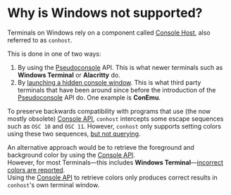 # Why is Windows not supported?
Terminals on Windows rely on a component called [Console Host], also referred to as `conhost`.

This is done in one of two ways:
1. By using the [Pseudoconsole] API. This is what newer terminals such as **Windows Terminal** or **Alacritty** do.
2. By [launching a hidden console window][RealConsole]. This is what third party terminals that have been around since before the introduction of the [Pseudoconsole] API do. One example is **ConEmu**.

To preserve backwards compatibility with programs that use (the now mostly obsolete) [Console API],
`conhost` intercepts some escape sequences such as `OSC 10` and `OSC 11`. However, `conhost` only supports setting colors using these two sequences, [but not querying][conhost/osc].

An alternative approach would be to retrieve the foreground and background color by using the [Console API]. \
However, for most Terminals—this includes **Windows Terminal**—[incorrect colors are reported](conhost/palette). \
Using the [Console API] to retrieve colors only produces correct results in `conhost`'s own terminal window.


[Console Host]: https://learn.microsoft.com/en-us/windows/console/definitions#console-host
[RealConsole]: https://conemu.github.io/en/RealConsole.html
[Pseudoconsole]: https://learn.microsoft.com/en-us/windows/console/creating-a-pseudoconsole-session
[Console API]: https://learn.microsoft.com/en-us/windows/console/console-functions
[conhost/osc]: https://github.com/microsoft/terminal/issues/3718
[conhost/palette]: https://github.com/microsoft/terminal/issues/10639
